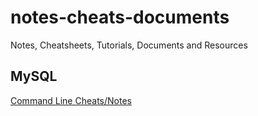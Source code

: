# notes-cheats-documents
Notes, Cheatsheets, Tutorials, Documents and Resources





## MySQL 

[Command Line Cheats/Notes](docs/mysql/cmd-line-cheats.md)